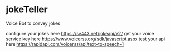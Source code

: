 # jokeTeller
Voice Bot to convey jokes

configure your jokes here https://sv443.net/jokeapi/v2/
get your voice service key here https://www.voicerss.org/sdk/javascript.aspx
test your api here https://rapidapi.com/voicerss/api/text-to-speech-1
